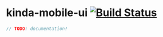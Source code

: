 # kinda-mobile-ui [![Build Status](https://travis-ci.org/kinda/kinda-mobile-ui.svg?branch=master)](https://travis-ci.org/kinda/kinda-mobile-ui)

```js
// TODO: documentation!
```
